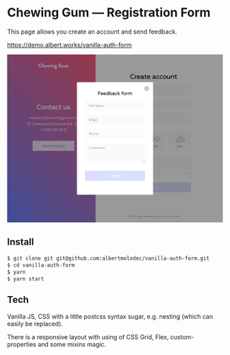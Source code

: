 # Chewing Gum — Registration Form

This page allows you create an account and send feedback.

https://demo.albert.works/vanilla-auth-form

![Chewing Gum Preview](./src/images/preview.png)

## Install

```
$ git clone git git@github.com:albertmolodec/vanilla-auth-form.git
$ cd vanilla-auth-form
$ yarn
$ yarn start
```

## Tech

Vanilla JS, CSS with a little postcss syntax sugar, e.g. nesting (which can easily be replaced).

There is a responsive layout with using of CSS Grid, Flex, custom-properties and some mixins magic.
